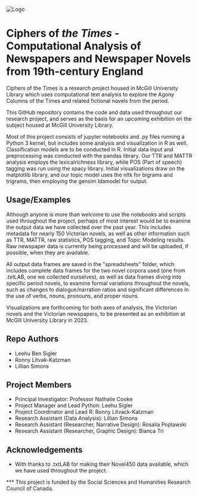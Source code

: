
![Logo](https://libraryponders.github.io/assets/img/newspaper_logo_small.png)


# Ciphers of _the Times_ - Computational Analysis of Newspapers and Newspaper Novels from 19th-century England

Ciphers of the Times is a research project housed in McGill University Library 
which uses computational text analysis to explore the 
Agony Columns of the Times and related fictional novels 
from the period.

This GitHub repository contains the code and data used throughout 
our research project, and serves as the basis for an upcoming exhibition 
on the subject housed at McGill University Library.

Most of this project consists of jupyter notebooks and .py files running a 
Python 3 kernel, but includes some analysis and 
visualization in R as well. Classification models are to be conducted in R.
Initial data input and preprocessing was conducted with the pandas 
library. Our TTR and MATTR analysis employs the lexicalrichness library, 
while POS (Part of speech) tagging was run using the spacy library. 
Initial visualizations draw on the matplotlib library, 
and our topic model uses the nltk for bigrams and trigrams, 
then employing the gensim ldamodel for output.


## Usage/Examples

Although anyone is more than welcome to use the notebooks 
and scripts used throughout the project,
perhaps of most interest would be to examine the output
data we have collected over the past year.
This includes metadata for nearly 150 Victorian novels,
as well as other information such as TTR, MATTR, raw statistics,
POS tagging, and Topic Modeling results. Raw newspaper data is currently
being processed and will be uploaded, if possible, when 
they are available. 

All output data frames are saved in the "spreadsheets" folder,
which includes complete data frames for the two novel corpora
used (one from .txtLAB, one we collected ourselves), as well as
data frames diving into specific period novels, to examine formal
variations throughout the novels, such as changes to dialogue/narration
ratios and significant differences in the use of verbs, nouns, pronouns,
and proper nouns. 

Visualizations are forthcoming for both axes of analysis, the Victorian novels
and the Victorian newspapers, to be presented as an exhibition
at McGill University Library in 2023. 



## Repo Authors

- Leehu Ben Sigler
- Ronny Litvak-Katzman
- Lillian Simons
## Project Members

- Principal Investigator: Professor Nathalie Cooke
- Project Manager and Lead Python: Leehu Sigler
- Project Coordinator and Lead R: Ronny Litvack-Katzman
- Research Assistant (Data Analysis): Lillian Simons
- Research Assistant (Researcher, Narrative Design): Rosalia Poplawski
- Research Assistant (Researcher, Graphic Design): Bianca Tri

## Acknowledgements

 - With thanks to .txtLAB for making their Novel450 data available, which we have used throughout the project.
 
 *** This project is funded by the Social Sciences and Humanities Research Council of Canada.